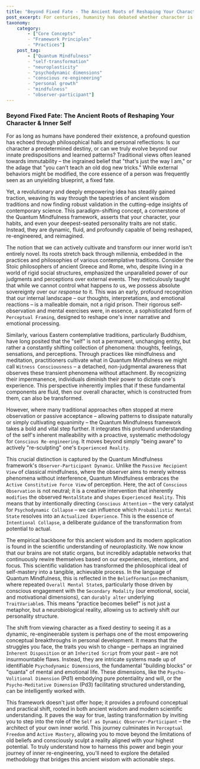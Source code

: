 ```yaml
---
title: "Beyond Fixed Fate - The Ancient Roots of Reshaping Your Character & Inner Self"
post_excerpt: For centuries, humanity has debated whether character is fixed or fluid. The Quantum Mindfulness framework, blending ancient wisdom with modern science, offers a revolutionary perspective: our deepest traits are not predetermined but can be consciously reshaped. This empowers individuals to become active architects of their inner world, moving beyond limiting beliefs to cultivate true perceptual freedom.
taxonomy:
    category:
        - ["Core Concepts"
        - "Framework Principles"
        - "Practices"]
    post_tag:
        - ["Quantum Mindfulness"
        - "self-transformation"
        - "neuroplasticity"
        - "psychodynamic dimensions"
        - "conscious re-engineering"
        - "personal growth"
        - "mindfulness"
        - "observer-participant"]
---
```

### Beyond Fixed Fate: The Ancient Roots of Reshaping Your Character & Inner Self

For as long as humans have pondered their existence, a profound question has echoed through philosophical halls and personal reflections: Is our character a predetermined destiny, or can we truly evolve beyond our innate predispositions and learned patterns? Traditional views often leaned towards immutability – the ingrained belief that "that's just the way I am," or the adage that "you can't teach an old dog new tricks." While external behaviors might be modified, the core essence of a person was frequently seen as an unyielding blueprint, a fixed fate.

Yet, a revolutionary and deeply empowering idea has steadily gained traction, weaving its way through the tapestries of ancient wisdom traditions and now finding robust validation in the cutting-edge insights of contemporary science. This paradigm-shifting concept, a cornerstone of the Quantum Mindfulness framework, asserts that your character, your habits, and even your deepest-seated personality traits are not static. Instead, they are dynamic, fluid, and profoundly capable of being reshaped, re-engineered, and reimagined.

The notion that we can actively cultivate and transform our inner world isn't entirely novel. Its roots stretch back through millennia, embedded in the practices and philosophies of various contemplative traditions. Consider the Stoic philosophers of ancient Greece and Rome, who, despite living in a world of rigid social structures, emphasized the unparalleled power of our judgments and perceptions over external events. They meticulously taught that while we cannot control what happens *to* us, we possess absolute sovereignty over our *response* to it. This was an early, profound recognition that our internal landscape – our thoughts, interpretations, and emotional reactions – is a malleable domain, not a rigid prison. Their rigorous self-observation and mental exercises were, in essence, a sophisticated form of `Perceptual Framing`, designed to reshape one's inner narrative and emotional processing.

Similarly, various Eastern contemplative traditions, particularly Buddhism, have long posited that the "self" is not a permanent, unchanging entity, but rather a constantly shifting collection of phenomena: thoughts, feelings, sensations, and perceptions. Through practices like mindfulness and meditation, practitioners cultivate what in Quantum Mindfulness we might call `Witness Consciousness` – a detached, non-judgmental awareness that observes these transient phenomena without attachment. By recognizing their impermanence, individuals diminish their power to dictate one's experience. This perspective inherently implies that if these fundamental components are fluid, then our overall character, which is constructed from them, can also be transformed.

However, where many traditional approaches often stopped at mere observation or passive acceptance – allowing patterns to dissipate naturally or simply cultivating equanimity – the Quantum Mindfulness framework takes a bold and vital step further. It integrates this profound understanding of the self's inherent malleability with a proactive, systematic methodology for `Conscious Re-engineering`. It moves beyond simply "being aware" to actively "re-sculpting" one's `Experienced Reality`.

This crucial distinction is captured by the Quantum Mindfulness framework's `Observer-Participant Dynamic`. Unlike the `Passive Recipient View` of classical mindfulness, where the observer aims to merely witness phenomena without interference, Quantum Mindfulness embraces the `Active Constitutive Force View` of perception. Here, the act of `Conscious Observation` is not neutral; it is a creative intervention that inherently `modifies` the observed `MentalState` and `shapes` `Experienced Reality`. This means that by intentionally directing `Conscious Attention` – the very catalyst for `Psychodynamic Collapse` – we can influence which `Probabilistic Mental State` resolves into an `Actualized Experience`. This is the essence of `Intentional Collapse`, a deliberate guidance of the transformation from potential to actual.

The empirical backbone for this ancient wisdom and its modern application is found in the scientific understanding of neuroplasticity. We now know that our brains are not static organs, but incredibly adaptable networks that continuously rewire themselves based on our experiences, intentions, and focus. This scientific validation has transformed the philosophical ideal of self-mastery into a tangible, achievable process. In the language of Quantum Mindfulness, this is reflected in the `BeliefFormation` mechanism, where repeated `Overall Mental State`s, particularly those driven by conscious engagement with the `Secondary Modality` (our emotional, social, and motivational dimensions), can `durably alter` underlying `TraitVariable`s. This means "practice becomes belief" is not just a metaphor, but a neurobiological reality, allowing us to actively shift our personality structure.

The shift from viewing character as a fixed destiny to seeing it as a dynamic, re-engineerable system is perhaps one of the most empowering conceptual breakthroughs in personal development. It means that the struggles you face, the traits you wish to change – perhaps an ingrained `Inherent Disposition` or an `Inherited Script` from your past – are not insurmountable flaws. Instead, they are intricate systems made up of identifiable `Psychodynamic Dimension`s, the fundamental "building blocks" or "quanta" of mental and emotional life. These dimensions, like the `Psycho-Volitional Dimension` (Pd1) embodying pure potentiality and will, or the `Psycho-Meditative Dimension` (Pd3) facilitating structured understanding, can be intelligently worked with.

This framework doesn't just offer hope; it provides a profound conceptual and practical shift, rooted in both ancient wisdom and modern scientific understanding. It paves the way for true, lasting transformation by inviting you to step into the role of the `Self as Dynamic Observer-Participant` – the architect of your own inner world. This journey culminates in `Perceptual Freedom` and `Active Mastery`, allowing you to move beyond the limitations of old beliefs and consciously sculpt a reality aligned with your highest potential. To truly understand how to harness this power and begin your journey of inner re-engineering, you'll need to explore the detailed methodology that bridges this ancient wisdom with actionable steps.